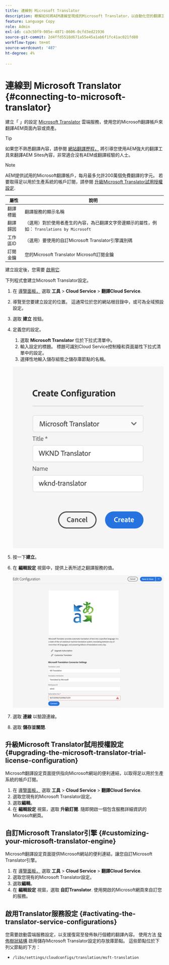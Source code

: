 ```yaml
---
title: 連線到 Microsoft Translator
description: 瞭解如何將AEM連線至現成的Microsoft Translator，以自動化您的翻譯工作流程。
feature: Language Copy
role: Admin
exl-id: ca3c50f9-005e-4871-8606-0cfd3ed21936
source-git-commit: 2d4ffd5518d671a55e45a1ab6f1fc41ac021fd80
workflow-type: tm+mt
source-wordcount: '487'
ht-degree: 4%

---
```


# 連線到 Microsoft Translator {#connecting-to-microsoft-translator}

建立「 」的設定 [Microsoft Translator](https://www.microsoft.com/en-us/translator/business/) 雲端服務，使用您的Microsoft翻譯帳戶來翻譯AEM頁面內容或資產。

>[!TIP]
>
>如果您不熟悉翻譯內容，請參閱 [網站翻譯歷程，](/help/journey-sites/translation/overview.md) 將引導您使用AEM強大的翻譯工具來翻譯AEM Sites內容，非常適合沒有AEM或翻譯經驗的人士。

>[!NOTE]
>
>AEM提供試用的Microsoft翻譯帳戶，每月最多允許200萬個免費翻譯的字元。 若要取得足以用於生產系統的帳戶訂閱，請參閱 [升級Microsoft Translator試用授權設定](#upgrading-the-microsoft-translator-trial-license-configuration).

| 屬性 | 說明 |
|---|---|
| 翻譯標籤 | 翻譯服務的顯示名稱 |
| 翻譯歸因 | （選用）對於使用者產生的內容，為已翻譯文字旁邊顯示的屬性，例如： `Translations by Microsoft` |
| 工作區ID | （選用）要使用的自訂Microsoft Translator引擎識別碼 |
| 訂閱金鑰 | 您的Microsoft Translator Microsoft訂閱金鑰 |

建立設定後，您需要 [啟用它](#activating-the-translator-service-configurations).

下列程式會建立Microsoft Translator設定。

1. 在 [導覽面板，](/help/sites-cloud/authoring/getting-started/basic-handling.md#first-steps) 選取 **工具** > **Cloud Service** > **翻譯Cloud Service**.
1. 導覽至您要建立設定的位置。 這通常位於您的網站根目錄中，或可為全域預設設定。
1. 選取 **建立** 按鈕。
1. 定義您的設定。
   1. 選取 **Microsoft Translator** 位於下拉式清單中。
   1. 輸入設定的標題。 標題可識別Cloud Service控制檯和頁面屬性下拉式清單中的設定。
   1. 選擇性地輸入儲存組態之儲存庫節點的名稱。

   ![建立翻譯設定](../assets/create-translation-config.png)

1. 按一下&#x200B;**建立**。
1. 在 **編輯設定** 視窗中，提供上表所述之翻譯服務的值。

   ![編輯翻譯設定](../assets/edit-translation-config.png)

1. 選取 **連線** 以驗證連線。
1. 選取 **儲存並關閉**.

## 升級Microsoft Translator試用授權設定 {#upgrading-the-microsoft-translator-trial-license-configuration}

Microsoft翻譯設定頁面提供指向Microsoft網站的便利連結，以取得足以用於生產系統的帳戶訂閱。

1. 在 [導覽面板，](/help/sites-cloud/authoring/getting-started/basic-handling.md#first-steps) 選取 **工具** > **Cloud Service** > **翻譯Cloud Service**.
1. 選取您現有的Microsoft Translator設定。
1. 選取&#x200B;**編輯**。
1. 在 **編輯設定** 視窗，選取 **升級訂閱**. 隨即開啟一個包含服務詳細資訊的Microsoft網頁。

## 自訂Microsoft Translator引擎 {#customizing-your-microsoft-translator-engine}

Microsoft翻譯設定頁面提供Microsoft網站的便利連結，讓您自訂Microsoft Translator引擎。

1. 在 [導覽面板，](/help/sites-cloud/authoring/getting-started/basic-handling.md#first-steps) 選取 **工具** > **Cloud Service** > **翻譯Cloud Service**.
1. 選取您現有的Microsoft Translator設定。
1. 選取&#x200B;**編輯**。
1. 在 **編輯設定** 視窗，選取 **自訂Translator**. 使用開啟的Microsoft網頁來自訂您的服務。

## 啟用Translator服務設定 {#activating-the-translator-service-configurations}

您需要啟動雲端服務設定，以支援復寫至發佈執行個體的翻譯內容。 使用方法 [發佈樹狀結構](/help/sites-cloud/authoring/fundamentals/publishing-pages.md#publishing-and-unpublishing-a-tree) 啟用儲存Microsoft Translator設定的存放庫節點。 這些節點位於下列父節點的下方：

* `/libs/settings/cloudconfigs/translation/msft-translation`
